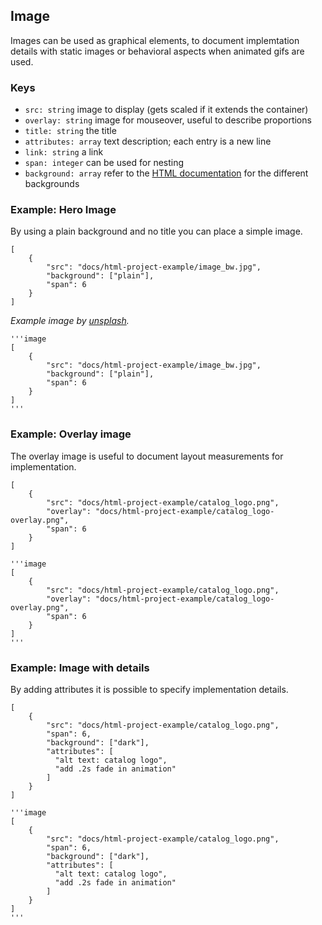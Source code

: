 ## Image

Images can be used as graphical elements, to document implemtation details with static images or behavioral aspects when animated gifs are used.

### Keys
- `src: string` image to display (gets scaled if it extends the container) 
- `overlay: string` image for mouseover, useful to describe proportions
- `title: string` the title 
- `attributes: array` text description; each entry is a new line 
- `link: string` a link 
- `span: integer` can be used for nesting
- `background: array` refer to the [HTML documentation](/#/html) for the different backgrounds



### Example: Hero Image

By using a plain background and no title you can place a simple image.

```image
[
    {
        "src": "docs/html-project-example/image_bw.jpg",
        "background": ["plain"],
        "span": 6
    }
]
```

_Example image by [unsplash](https://unsplash.com/photos/-YMhg0KYgVc)._

```code
'''image
[
    {
        "src": "docs/html-project-example/image_bw.jpg",
        "background": ["plain"],
        "span": 6
    }
]
'''
```


### Example: Overlay image

The overlay image is useful to document layout measurements for implementation.

```image
[
    {   
        "src": "docs/html-project-example/catalog_logo.png",
        "overlay": "docs/html-project-example/catalog_logo-overlay.png",
        "span": 6
    }
]
```

```code
'''image
[
    {   
        "src": "docs/html-project-example/catalog_logo.png",
        "overlay": "docs/html-project-example/catalog_logo-overlay.png",
        "span": 6
    }
]
'''
```





### Example: Image with details

By adding attributes it is possible to specify implementation details.

```image
[
    {
        "src": "docs/html-project-example/catalog_logo.png",
        "span": 6,
        "background": ["dark"],
        "attributes": [
          "alt text: catalog logo",
          "add .2s fade in animation"
        ]
    }
]
```

```code
'''image
[
    {
        "src": "docs/html-project-example/catalog_logo.png",
        "span": 6,
        "background": ["dark"],
        "attributes": [
          "alt text: catalog logo",
          "add .2s fade in animation"
        ]
    }
]
'''
```


